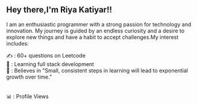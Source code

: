 <b><h2>Hey there,I'm Riya Katiyar!!</b></h2>
<p>I am an enthusiastic programmer with a strong passion for technology and innovation. My journey is guided by an endless curiosity and a desire to explore new things and have a habit to accept challenges.My interest includes:</p>
✍️ : 60+ questions on Leetcode
<br>
📖 : Learning full stack development
<br>
🎯 : Believes in "Small, consistent steps in learning will lead to exponential growth over time."
<br>
<br>
<br>
📊 : Profile Views

